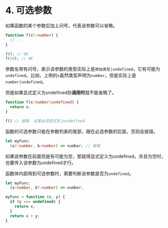 # 4. 可选参数
如果函数的某个参数后加上问号，代表该参数可以省略。

```typescript
function f(x?:number) {
  // ...
}

f(); // OK
f(10); // OK
```

参数名带有问号，表示该参数的类型实际上是`原始类型|undefined`，它有可能为`undefined`。比如，上例的`x`虽然类型声明为`number`，但是实际上是`number|undefined`。

但是如果显式定义为undefined则**调用时**就不能省略了。

```typescript
function f(x:number|undefined) {
  return x;
}

f() // 报错  这里必须显式写上undefined
```

函数的可选参数只能在参数列表的尾部，跟在必选参数的后面，否则会报错。

```typescript
let myFunc:
  (a?:number, b:number) => number; // 报错
```

如果说参数在前面但是有可能为空，那就得显式定义为undefined，并且为空时，也要传入该参数为undefined才行。

函数体内部用到可选参数时，需要判断该参数是否为`undefined`。

```typescript
let myFunc:
  (a:number, b?:number) => number; 

myFunc = function (x, y) {
  if (y === undefined) {
    return x;
  }
  return x + y;
}
```

